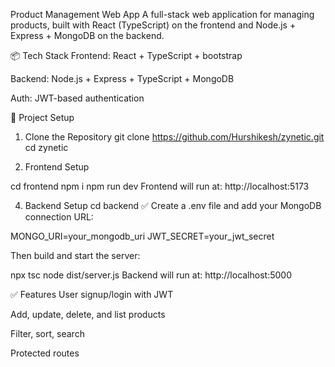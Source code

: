 Product Management Web App
A full-stack web application for managing products, built with React (TypeScript) on the frontend and Node.js + Express + MongoDB on the backend.

📦 Tech Stack
Frontend: React + TypeScript + bootstrap

Backend: Node.js + Express + TypeScript + MongoDB

Auth: JWT-based authentication

📁 Project Setup
1. Clone the Repository
git clone https://github.com/Hurshikesh/zynetic.git
cd zynetic

2. Frontend Setup

cd frontend
npm i
npm run dev
Frontend will run at: http://localhost:5173

4. Backend Setup
cd backend
✅ Create a .env file and add your MongoDB connection URL:

MONGO_URI=your_mongodb_uri
JWT_SECRET=your_jwt_secret

Then build and start the server:

npx tsc
node dist/server.js
Backend will run at: http://localhost:5000

✅ Features
User signup/login with JWT

Add, update, delete, and list products

Filter, sort, search


Protected routes

